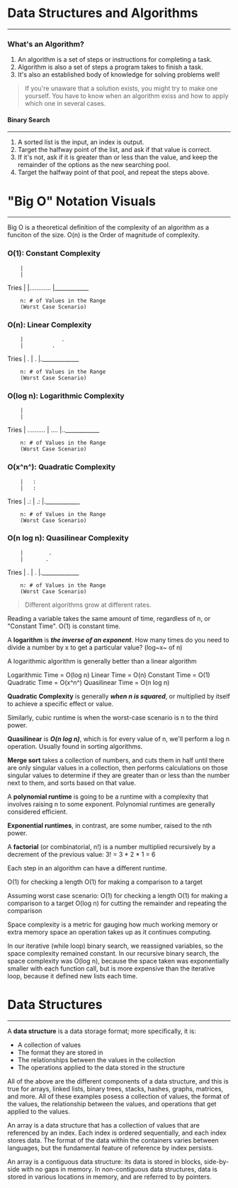 # Data Structures and Algorithms
---

### What's an Algorithm?

1. An algorithm is a set of steps or instructions for completing a task.
2. Algorithm is also a set of steps a program takes to finish a task.
3. It's also an established body of knowledge for solving problems well!

> If you're unaware that a solution exists, you might try to make one yourself. You have to know when an algorithm exiss and how to apply which one in several cases.

#### Binary Search
---
1. A sorted list is the input, an index is output.
2. Target the halfway point of the list, and ask if that value is correct.
3. If it's not, ask if it is greater than or less than the value, and keep the remainder of the options as the new searching pool.
4. Target the halfway point of that pool, and repeat the steps above.

# "Big O" Notation Visuals
---

Big O is a theoretical definition of the complexity of an algorithm as a funciton of the size. O(n) is the Order of magnitude of complexity.

### O(1): Constant Complexity

		|
		|
Tries	|
		|............
		|____________

		n: # of Values in the Range
		(Worst Case Scenario)

### O(n): Linear Complexity

		|            .
		|         .
Tries	|      .
		|   .
		|._____________

		n: # of Values in the Range
		(Worst Case Scenario)

### O(log n): Logarithmic Complexity

		|
		|
Tries	|    ..........
		| ....
		|..____________

		n: # of Values in the Range
		(Worst Case Scenario)

### O(x^n^): Quadratic Complexity

		|   :
		|   :
Tries	|  .:
		| .:
		|.____________

		n: # of Values in the Range
		(Worst Case Scenario)

### O(n log n): Quasilinear Complexity

		|        .
		|       .
Tries	|     .
		|   .
		|._____________

		n: # of Values in the Range
		(Worst Case Scenario)

> Different algorithms grow at different rates.

Reading a variable takes the same amount of time, regardless of n, or "Constant Time". O(1) is constant time.

A **logarithm** is ***the inverse of an exponent***. How many times do you need to divide a number by x to get a particular value? (log~x~ of n)

A logarithmic algorithm is generally better than a linear algorithm

Logarithmic Time = O(log n)
Linear Time = O(n)
Constant Time = O(1)
Quadratic Time = O(x^n^)
Quasilinear Time = O(n log n)

**Quadratic Complexity** is generally ***when n is squared***, or multiplied by itself to achieve a specific effect or value.

Similarly, cubic runtime is when the worst-case scenario is n to the third power.

**Quasilinear** is ***O(n log n)***, which is for every value of n, we'll perform a log n operation. Usually found in sorting algorithms.

**Merge sort** takes a collection of numbers, and cuts them in half until there are only singular values in a collection, then performs calculations on those singular values to determine if they are greater than or less than the number next to them, and sorts based on that value.

A **polynomial runtime** is going to be a runtime with a complexity that involves raising n to some exponent. Polynomial runtimes are generally considered efficient.

**Exponential runtimes**, in contrast, are some number, raised to the nth power.

A **factorial** (or combinatorial, n!) is a number multiplied recursively by a decrement of the previous value: 3! = 3 * 2 * 1 = 6

Each step in an algorithm can have a different runtime.

O(1) for checking a length
O(1) for making a comparison to a target

Assuming worst case scenario:
O(1) for checking a length
O(1) for making a comparison to a target
O(log n) for cutting the remainder and repeating the comparison

Space complexity is a metric for gauging how much working memory or extra memory space an operation takes up as it continues computing.

In our iterative (while loop) binary search, we reassigned variables, so the space complexity remained constant. In our recursive binary search, the space complexity was O(log n), because the space taken was exponentially smaller with each function call, but is more expensive than the iterative loop, because it defined new lists each time.



# Data Structures
---

A **data structure** is a data storage format; more specifically, it is:

- A collection of values
- The format they are stored in
- The relationships between the values in the collection
- The operations applied to the data stored in the structure

All of the above are the different components of a data structure, and this is true for arrays, linked lists, binary trees, stacks, hashes, graphs, matrices, and more. All of these examples posess a collection of values, the format of the values, the relationship between the values, and operations that get applied to the values.

An array is a data structure that has a collection of values that are referenced by an index. Each index is ordered sequentially, and each index stores data. The format of the data within the containers varies between languages, but the fundamental feature of reference by index persists.

An array is a contiguous data structure: its data is stored in blocks, side-by-side with no gaps in memory. In non-contiguous data structures, data is stored in various locations in memory, and are referred to by pointers.